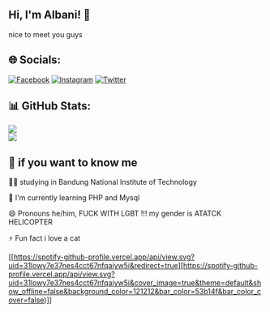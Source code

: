## Hi, I'm Albani! 👋
nice to meet you guys

## 🌐 Socials:
[![Facebook](https://img.shields.io/badge/Facebook-%231877F2.svg?logo=Facebook&logoColor=white)](https://facebook.com/alzldn) [![Instagram](https://img.shields.io/badge/Instagram-%23E4405F.svg?logo=Instagram&logoColor=white)](https://instagram.com/albx_xni) [![Twitter](https://img.shields.io/badge/Twitter-%231DA1F2.svg?logo=Twitter&logoColor=white)](https://twitter.com/@Televisionsable) 

## 📊 GitHub Stats:
![](https://github-readme-streak-stats.herokuapp.com/?user=al-bani&theme=tokyonight&hide_border=false)<br/>
![](https://github-readme-stats.vercel.app/api/top-langs/?username=al-bani&theme=tokyonight&hide_border=false&include_all_commits=false&count_private=false&layout=compact)

## 🚀 if you want to know me
👩‍💻 studying in Bandung National Institute of Technology

🧠 I'm currently learning PHP and Mysql

😄 Pronouns he/him, FUCK WITH LGBT !!! my gender is ATATCK HELICOPTER

⚡️ Fun fact i love a cat

[[https://spotify-github-profile.vercel.app/api/view.svg?uid=31lowy7e37nes4cct67nfqaiyw5i&redirect=true][https://spotify-github-profile.vercel.app/api/view.svg?uid=31lowy7e37nes4cct67nfqaiyw5i&cover_image=true&theme=default&show_offline=false&background_color=121212&bar_color=53b14f&bar_color_cover=false)]]
